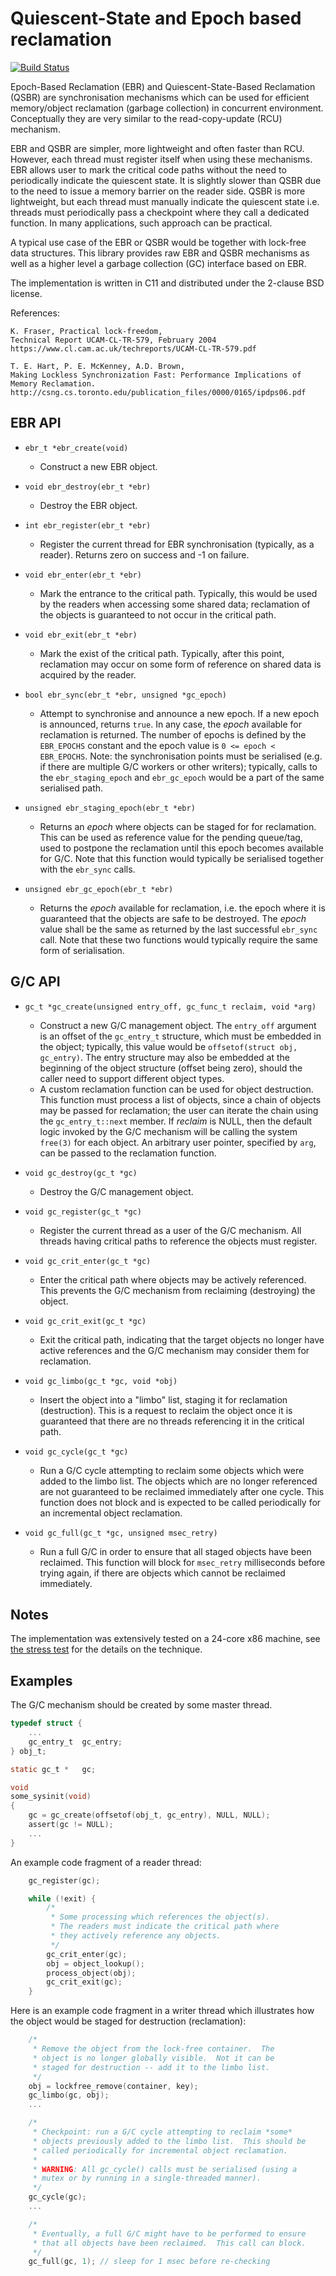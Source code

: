 # Quiescent-State and Epoch based reclamation

[![Build Status](https://travis-ci.org/rmind/libqsbr.svg?branch=master)](https://travis-ci.org/rmind/libqsbr)

Epoch-Based Reclamation (EBR) and Quiescent-State-Based Reclamation (QSBR)
are synchronisation mechanisms which can be used for efficient memory/object
reclamation (garbage collection) in concurrent environment.  Conceptually
they are very similar to the read-copy-update (RCU) mechanism.

EBR and QSBR are simpler, more lightweight and often faster than RCU.
However, each thread must register itself when using these mechanisms.
EBR allows user to mark the critical code paths without the need to
periodically indicate the quiescent state.  It is slightly slower than
QSBR due to the need to issue a memory barrier on the reader side.
QSBR is more lightweight, but each thread must manually indicate the
quiescent state i.e. threads must periodically pass a checkpoint where
they call a dedicated function.  In many applications, such approach
can be practical.

A typical use case of the EBR or QSBR would be together with lock-free
data structures.  This library provides raw EBR and QSBR mechanisms as
well as a higher level a garbage collection (GC) interface based on EBR.

The implementation is written in C11 and distributed under the
2-clause BSD license.

References:

	K. Fraser, Practical lock-freedom,
	Technical Report UCAM-CL-TR-579, February 2004
	https://www.cl.cam.ac.uk/techreports/UCAM-CL-TR-579.pdf

	T. E. Hart, P. E. McKenney, A.D. Brown,
	Making Lockless Synchronization Fast: Performance Implications of Memory Reclamation.
	http://csng.cs.toronto.edu/publication_files/0000/0165/ipdps06.pdf

## EBR API

* `ebr_t *ebr_create(void)`
  * Construct a new EBR object.

* `void ebr_destroy(ebr_t *ebr)`
  * Destroy the EBR object.

* `int ebr_register(ebr_t *ebr)`
  * Register the current thread for EBR synchronisation (typically,
  as a reader).  Returns zero on success and -1 on failure.

* `void ebr_enter(ebr_t *ebr)`
  * Mark the entrance to the critical path.  Typically, this would be
  used by the readers when accessing some shared data; reclamation of
  the objects is guaranteed to not occur in the critical path.

* `void ebr_exit(ebr_t *ebr)`
  * Mark the exist of the critical path.  Typically, after this point,
  reclamation may occur on some form of reference on shared data is
  acquired by the reader.

* `bool ebr_sync(ebr_t *ebr, unsigned *gc_epoch)`
  * Attempt to synchronise and announce a new epoch.  If a new epoch
  is announced, returns `true`.  In any case, the _epoch_ available for
  reclamation is returned.  The number of epochs is defined by the
  `EBR_EPOCHS` constant and the epoch value is `0 <= epoch < EBR_EPOCHS`.
  Note: the synchronisation points must be serialised (e.g. if there
  are multiple G/C workers or other writers); typically, calls to the
  `ebr_staging_epoch` and `ebr_gc_epoch` would be a part of the same
  serialised path.

* `unsigned ebr_staging_epoch(ebr_t *ebr)`
  * Returns an _epoch_ where objects can be staged for for reclamation.
  This can be used as reference value for the pending queue/tag, used to
  postpone the reclamation until this epoch becomes available for G/C.
  Note that this function would typically be serialised together with
  the `ebr_sync` calls.

* `unsigned ebr_gc_epoch(ebr_t *ebr)`
  * Returns the _epoch_ available for reclamation, i.e. the epoch where
  it is guaranteed that the objects are safe to be destroyed.  The _epoch_
  value shall be the same as returned by the last successful `ebr_sync`
  call.  Note that these two functions would typically require the same
  form of serialisation.

## G/C API

* `gc_t *gc_create(unsigned entry_off, gc_func_t reclaim, void *arg)`
  * Construct a new G/C management object.  The `entry_off` argument is
  an offset of the `gc_entry_t` structure, which must be embedded in the
  object; typically, this value would be `offsetof(struct obj, gc_entry)`.
  The entry structure may also be embedded at the beginning of the object
  structure (offset being zero), should the caller need to support
  different object types.
  * A custom reclamation function can be used for object destruction.
  This function must process a list of objects, since a chain of objects
  may be passed for reclamation; the user can iterate the chain using
  the `gc_entry_t::next` member.  If _reclaim_ is NULL, then the default
  logic invoked by the G/C mechanism will be calling the system `free(3)`
  for each object.  An arbitrary user pointer, specified by `arg`, can
  be passed to the reclamation function.

* `void gc_destroy(gc_t *gc)`
  * Destroy the G/C management object.

* `void gc_register(gc_t *gc)`
  * Register the current thread as a user of the G/C mechanism.
  All threads having critical paths to reference the objects must register.

* `void gc_crit_enter(gc_t *gc)`
  * Enter the critical path where objects may be actively referenced.
  This prevents the G/C mechanism from reclaiming (destroying) the object.

* `void gc_crit_exit(gc_t *gc)`
  * Exit the critical path, indicating that the target objects no
  longer have active references and the G/C mechanism may consider
  them for reclamation.

* `void gc_limbo(gc_t *gc, void *obj)`
  * Insert the object into a "limbo" list, staging it for reclamation
  (destruction).  This is a request to reclaim the object once it is
  guaranteed that there are no threads referencing it in the critical path.

* `void gc_cycle(gc_t *gc)`
  * Run a G/C cycle attempting to reclaim some objects which were
  added to the limbo list.  The objects which are no longer referenced
  are not guaranteed to be reclaimed immediately after one cycle.  This
  function does not block and is expected to be called periodically for
  an incremental object reclamation.

* `void gc_full(gc_t *gc, unsigned msec_retry)`
  * Run a full G/C in order to ensure that all staged objects have been
  reclaimed.  This function will block for `msec_retry` milliseconds before
  trying again, if there are objects which cannot be reclaimed immediately.

## Notes

The implementation was extensively tested on a 24-core x86 machine,
see [the stress test](src/t_stress.c) for the details on the technique.

## Examples ###

The G/C mechanism should be created by some master thread.
```c
typedef struct {
	...
	gc_entry_t	gc_entry;
} obj_t;

static gc_t *	gc;

void
some_sysinit(void)
{
	gc = gc_create(offsetof(obj_t, gc_entry), NULL, NULL);
	assert(gc != NULL);
	...
}
```

An example code fragment of a reader thread:
```c
	gc_register(gc);

	while (!exit) {
		/*
		 * Some processing which references the object(s).
		 * The readers must indicate the critical path where
		 * they actively reference any objects.
		 */
		gc_crit_enter(gc);
		obj = object_lookup();
		process_object(obj);
		gc_crit_exit(gc);
	}
```

Here is an example code fragment in a writer thread which illustrates
how the object would be staged for destruction (reclamation):
```c
	/*
	 * Remove the object from the lock-free container.  The
	 * object is no longer globally visible.  Not it can be
	 * staged for destruction -- add it to the limbo list.
	 */
	obj = lockfree_remove(container, key);
	gc_limbo(gc, obj);
	...

	/*
	 * Checkpoint: run a G/C cycle attempting to reclaim *some*
	 * objects previously added to the limbo list.  This should be
	 * called periodically for incremental object reclamation.
	 *
	 * WARNING: All gc_cycle() calls must be serialised (using a
	 * mutex or by running in a single-threaded manner).
	 */
	gc_cycle(gc);
	...

	/*
	 * Eventually, a full G/C might have to be performed to ensure
	 * that all objects have been reclaimed.  This call can block.
	 */
	gc_full(gc, 1); // sleep for 1 msec before re-checking
```
